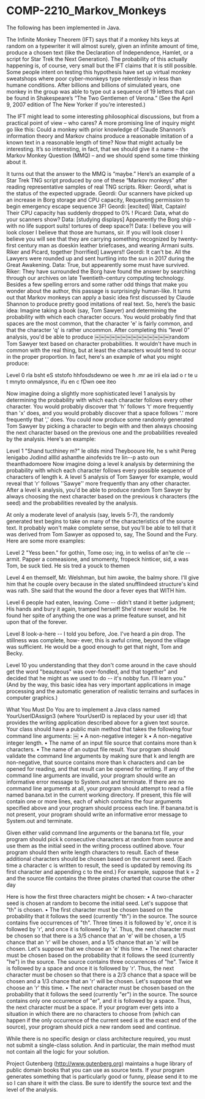 COMP-2210_Markov_Monkeys
========================
The following has been implemented in Java.


The Infinite Monkey Theorem (IFT) says that if a monkey hits keys at random on a typewriter it will almost surely, given an infinite amount of time, produce a chosen text (like the Declaration of Independence, Hamlet, or a script for Star Trek the Next Generation). The probability of this actually happening is, of course, very small but the IFT claims that it is still possible. Some people intent on testing this hypothesis have set up virtual monkey sweatshops where poor cyber-monkeys type relentlessly in less than humane conditions. After billions and billions of simulated years, one monkey in the group was able to type out a sequence of 19 letters that can be found in Shakespeare’s “The Two Gentlemen of Verona.” (See the April 9, 2007 edition of The New Yorker if you’re interested.)

The IFT might lead to some interesting philosophical discussions, but from a practical point of view – who cares? A more promising line of inquiry might go like this: Could a monkey with prior knowledge of Claude Shannon’s information theory and Markov chains produce a reasonable imitation of a known text in a reasonable length of time? Now that might actually be interesting. It’s so interesting, in fact, that we should give it a name – the Markov Monkey Question (MMQ) – and we should spend some time thinking about it.

It turns out that the answer to the MMQ is “maybe.” Here’s an example of a Star Trek TNG script produced by one of these “Markov monkeys” after reading representative samples of real TNG scripts.
Riker: Geordi, what is the status of the expected upgrade.
Geordi: Our scanners have picked up an increase in Borg storage and CPU capacity,
Requesting permission to begin emergency escape sequence 3F!
Geordi: [excited] Wait, Captain! Their CPU capacity has suddenly dropped to 0% !
Picard: Data, what do your scanners show?
Data: [studying displays] Appearently the Borg ship - with no life support suits!
tortures of deep space?!
Data: I believe you will look closer I believe that those are humans, sir. If you will look closer I believe you will see that they are carrying something recognized by twenty-first century man as doeskin leather briefcases, and wearing Armani suits.
Riker and Picard, together [horrified] Lawyers!!
Geordi: It can't be. All the Lawyers were rounded up and sent hurtling into the sun in 2017 during the Great Awakening.
Data: True, but appearently some must have survived.
Riker: They have surrounded the Borg have found the answer by searching through our archives on late Twentieth-century computing technology.
Besides a few spelling errors and some rather odd things that make you wonder about the author, this passage is surprisingly human-like. It turns out that Markov monkeys can apply a basic idea first discussed by Claude Shannon to produce pretty good imitations of real text.
So, here’s the basic idea: Imagine taking a book (say, Tom Sawyer) and determining the probability with which each character occurs. You would probably find that spaces are the most common, that the character 'e' is fairly common, and that the character 'q' is rather uncommon. After completing this “level 0” analysis, you'd be able to produce ￼￼￼￼￼￼￼￼￼￼￼￼￼￼random Tom Sawyer text based on character probabilities. It wouldn't have much in common with the real thing, but at least the characters would tend to occur in the proper proportion. In fact, here's an example of what you might produce:

Level 0
rla bsht eS ststofo hhfosdsdewno oe wee h .mr ae irii ela iad o r te u t mnyto onmalysnce, ifu en c fDwn oee iteo

Now imagine doing a slightly more sophisticated level 1 analysis by determining the probability with which each character follows every other character. You would probably discover that 'h' follows 't' more frequently than 'x' does, and you would probably discover that a space follows '.' more frequently that ',' does. You could now produce some randomly generated Tom Sawyer by picking a character to begin with and then always choosing the next character based on the previous one and the probabilities revealed by the analysis. Here's an example:

Level 1
"Shand tucthiney m?" le ollds mind Theybooure He, he s whit Pereg lenigabo Jodind alllld ashanthe ainofevids tre lin--p asto oun theanthadomoere
Now imagine doing a level k analysis by determining the probability with which each character follows every possible sequence of characters of length k. A level 5 analysis of Tom Sawyer for example, would reveal that 'r' follows ''Sawye'' more frequently than any other character. After a level k analysis, you'd be able to produce random Tom Sawyer by always choosing the next character based on the previous k characters (the seed) and the probabilities revealed by the analysis.

At only a moderate level of analysis (say, levels 5-7), the randomly generated text begins to take on many of the characteristics of the source text. It probably won't make complete sense, but you'll be able to tell that it was derived from Tom Sawyer as opposed to, say, The Sound and the Fury. Here are some more examples:

Level 2
"Yess been." for gothin, Tome oso; ing, in to weliss of an'te cle -- armit. Papper a comeasione, and smomenty, fropeck hinticer, sid, a was Tom, be suck tied. He sis tred a youck to themen

Level 4
en themself, Mr. Welshman, but him awoke, the balmy shore. I'll give him that he couple overy because in the slated snufflindeed structure's kind was rath. She said that the wound the door a fever eyes that WITH him.

Level 6
people had eaten, leaving. Come -- didn't stand it better judgment; His hands and bury it again, tramped herself! She'd never would be. He found her spite of anything the one was a prime feature sunset, and hit upon that of the forever.

Level 8
look-a-here -- I told you before, Joe. I've heard a pin drop. The stillness was complete, how- ever, this is awful crime, beyond the village was sufficient. He would be a good enough to get that night, Tom and Becky.

Level 10
you understanding that they don't come around in the cave should get the word "beauteous" was over-fondled, and that together" and decided that he might as we used to do -- it's nobby fun. I'll learn you."
(And by the way, this basic idea has very important applications in image processing and the automatic generation of realistic terrains and surfaces in computer graphics.)

What You Must Do
You are to implement a Java class named YourUserIDAssign3 (where YourUserID is replaced by your user id) that provides the writing application described above for a given text source. Your class should have a public main method that takes the following four command line arguments:
￼
• A non-negative integer k
• A non-negative integer length.
• The name of an input file source that contains more than k characters.
• The name of an output file result.
Your program should validate the command line arguments by making sure that k and length are non-negative, that source contains more than k characters and can be opened for reading, and that result can be opened for writing. If any of the command line arguments are invalid, your program should write an informative error message to System.out and terminate. If there are no command line arguments at all, your program should attempt to read a file named banana.txt in the current working directory. If present, this file will contain one or more lines, each of which contains the four arguments specified above and your program should process each line. If banana.txt is not present, your program should write an informative error message to System.out and terminate.

Given either valid command line arguments or the banana.txt file, your program should pick k consecutive characters at random from source and use them as the initial seed in the writing process outlined above. Your program should then write length characters to result. Each of these additional characters should be chosen based on the current seed. (Each time a character c is written to result, the seed is updated by removing its first character and appending c to the end.)
For example, suppose that k = 2 and the source file contains the three pirates charted that course the other day

Here is how the first three characters might be chosen:
• A two-character seed is chosen at random to become the initial seed. Let's suppose that "th" is chosen.
• The first character must be chosen based on the probability that it follows the seed (currently "th") in the source. The source contains five occurrences of "th". Three times it is followed by 'e', once it is followed by 'r', and once it is followed by 'a'. Thus, the next character must be chosen so that there is a 3/5 chance that an 'e' will be chosen, a 1/5 chance that an 'r' will be chosen, and a 1/5 chance that an 'a' will be chosen. Let's suppose that we choose an 'e' this time.
• The next character must be chosen based on the probability that it follows the seed (currently "he") in the source. The source contains three occurrences of "he". Twice it is followed by a space and once it is followed by 'r'. Thus, the next character must be chosen so that there is a 2/3 chance that a space will be chosen and a 1/3 chance that an 'r' will be chosen. Let's suppose that we choose an 'r' this time.
• The next character must be chosen based on the probability that it follows the seed (currently "er") in the source. The source contains only one occurrence of "er", and it is followed by a space. Thus, the next character must be a space.
If your program ever gets into a situation in which there are no characters to choose from (which can happen if the only occurrence of the current seed is at the exact end of the source), your program should pick a new random seed and continue.

While there is no specific design or class architecture required, you must not submit a single-class solution. And in particular, the main method must not contain all the logic for your solution.

Project Gutenberg (http://www.gutenberg.org) maintains a huge library of public domain books that you can use as source texts. If your program generates something that is particularly good or funny, please send it to me so I can share it with the class. Be sure to identify the source text and the level of the analysis.
